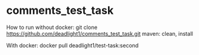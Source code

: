 # comments_test_task
How to run without docker:
git clone https://github.com/deadlight1/comments_test_task.git
maven: clean, install

With docker:
docker pull deadlight1/test-task:second
